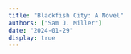 ```yaml
---
title: "Blackfish City: A Novel"
authors: ["Sam J. Miller"]
date: "2024-01-29"
display: true
---
```


<!-- Your comments or review here -->
